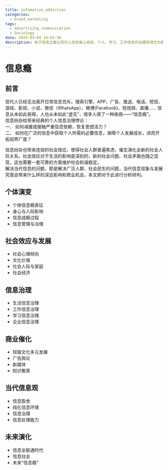 ```yaml
---
title: infomation_addiction
categories:
  - brand_marketing
tags:
  - advertising_communication
  - Sociology
date: 2019-03-04 14:02:56
description: 电子信息之瘾让现代人饱受身心烦扰，个人、学习、工作信息的治理变得尤为重要，称之为现代生存技能也不为过。
---
```


# 信息瘾  

## 前言

现代人已经无法离开日常信息充斥。搜索引擎、APP、广告、推送、电话、短信、游戏、影视、小说、微信（WhatsApp）、微博(Facebook)、短视频、直播…… 信息从未如此易得，人也从未如此“虚无”，很多人得了一种疾病——“信息瘾”。  
信息纷杂给带来经典的个人信息治理悖论：  
一、 如何减缓或接触严重信息依赖，恢复思想活力？  
二、 如何在广泛的信息中获取个人所需的必要信息，保障个人发展成长，进而开拓视界广度？  

信息纷杂也带来连锁的社会效应，使得社会人群普遍焦虑，催生演化全新的社会人际关系。社会效应对于生活的影响是深刻的，新的社会问题、社会矛盾也随之显现，这也需要一套可靠的方案维护社会和谐稳定。  
解决当代信息的问题，即是解决广泛人群、社会民生的问题，当代信息现象与发展究竟会带来什么样的深远影响和商业机会，本文即对于此进行分析研判。

## 个体演变

- 个体信息瘾表征
- 身心与人际影响
- 信息成瘾过程
- 信息管理与治理

## 社会效应与发展

- 社会心理倾向
- 文化价值
- 社会人际与家庭
- 社会经济

## 信息治理

- 生活信息治理
- 工作信息治理
- 学习信息治理
- 企业信息治理

## 商业催化

- 轻娱文化多元发展
- 广告舆论
- 新媒体
- 知识繁荣

## 当代信息观

- 信息取舍
- 纯化信息环境
- 信息治理
- 信息处理能力

## 未来演化

- 信息全联通时代
- 信息社会
- 未来“信息瘾”